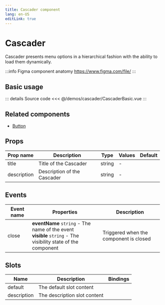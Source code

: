 ```yaml
---
title: Cascader component
lang: en-US
editLink: true
---
```


# Cascader

Cascader presents menu options in a hierarchical fashion with the ability to load them dynamically.

:::info Figma component anatomy
https://www.figma.com/file/
:::

## Basic usage

<CascaderBasic />

::: details Source code
<<< @/demos/cascader/CascaderBasic.vue
:::

## Related components

- [Button](/components/button/button.doc)

## Props

| Prop name   | Description                 | Type   | Values | Default |
| ----------- | --------------------------- | ------ | ------ | ------- |
| title       | Title of the Cascader       | string | -      |         |
| description | Description of the Cascader | string | -      |         |

## Events

| Event name | Properties                                                                                                      | Description                            |
| ---------- | --------------------------------------------------------------------------------------------------------------- | -------------------------------------- |
| close      | **eventName** `string` - The name of the event<br/>**visible** `string` - The visibility state of the component | Triggered when the component is closed |

## Slots

| Name        | Description                  | Bindings |
| ----------- | ---------------------------- | -------- |
| default     | The default slot content     |          |
| description | The description slot content |          |
